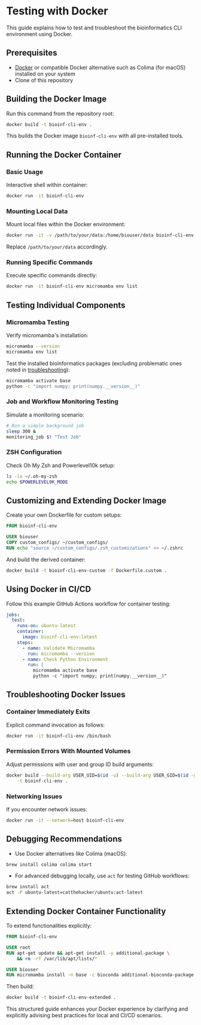 # Testing with Docker

This guide explains how to test and troubleshoot the bioinformatics CLI environment using Docker.

## Prerequisites

- [Docker](https://www.docker.com/get-started) or compatible Docker alternative such as Colima (for macOS) installed on your system
- Clone of this repository

## Building the Docker Image

Run this command from the repository root:

```bash
docker build -t bioinf-cli-env .
```

This builds the Docker image `bioinf-cli-env` with all pre-installed tools.

## Running the Docker Container

### Basic Usage

Interactive shell within container:

```bash
docker run -it bioinf-cli-env
```

### Mounting Local Data

Mount local files within the Docker environment:

```bash
docker run -it -v /path/to/your/data:/home/biouser/data bioinf-cli-env
```

Replace `/path/to/your/data` accordingly.

### Running Specific Commands

Execute specific commands directly:

```bash
docker run -it bioinf-cli-env micromamba env list
```

## Testing Individual Components

### Micromamba Testing

Verify micromamba's installation:

```bash
micromamba --version
micromamba env list
```

Test the installed bioinformatics packages (excluding problematic ones noted in [troubleshooting](TROUBLESHOOTING.md)):

```bash
micromamba activate base
python -c "import numpy; print(numpy.__version__)"
```

### Job and Workflow Monitoring Testing

Simulate a monitoring scenario:

```bash
# Run a simple background job
sleep 300 &
monitoring_job $! "Test Job"
```

### ZSH Configuration

Check Oh My Zsh and Powerlevel10k setup:

```bash
ls -la ~/.oh-my-zsh
echo $POWERLEVEL9K_MODE
```

## Customizing and Extending Docker Image

Create your own Dockerfile for custom setups:

```dockerfile
FROM bioinf-cli-env

USER biouser
COPY custom_configs/ ~/custom_configs/
RUN echo "source ~/custom_configs/.zsh_customizations" >> ~/.zshrc
```

And build the derived container:

```bash
docker build -t bioinf-cli-env-custom -f Dockerfile.custom .
```

## Using Docker in CI/CD

Follow this example GitHub Actions workflow for container testing:

```yaml
jobs:
  test:
    runs-on: ubuntu-latest
    container:
      image: bioinf-cli-env:latest
    steps:
      - name: Validate Micromamba
        run: micromamba --version
      - name: Check Python Environment
        run: |
          micromamba activate base
          python -c "import numpy; print(numpy.__version__)"
```

## Troubleshooting Docker Issues

### Container Immediately Exits

Explicit command invocation as follows:

```bash
docker run -it bioinf-cli-env /bin/bash
```

### Permission Errors With Mounted Volumes

Adjust permissions with user and group ID build arguments:

```bash
docker build --build-arg USER_UID=$(id -u) --build-arg USER_GID=$(id -g) \
    -t bioinf-cli-env .
```

### Networking Issues

If you encounter network issues:

```bash
docker run -it --network=host bioinf-cli-env
```

## Debugging Recommendations

- Use Docker alternatives like Colima (macOS):

```bash
brew install colima colima start
```

- For advanced debugging locally, use `act` for testing GitHub workflows:

```bash
brew install act
act -P ubuntu-latest=catthehacker/ubuntu:act-latest
```

## Extending Docker Container Functionality

To extend functionalities explicitly:

```dockerfile
FROM bioinf-cli-env

USER root
RUN apt-get update && apt-get install -y additional-package \
    && rm -rf /var/lib/apt/lists/*

USER biouser
RUN micromamba install -n base -c bioconda additional-bioconda-package
```

Then build:

```bash
docker build -t bioinf-cli-env-extended .
```

This structured guide enhances your Docker experience by clarifying and explicitly advising best practices for local and CI/CD scenarios.